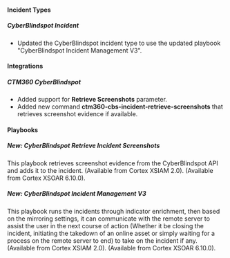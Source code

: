 
#### Incident Types

##### CyberBlindspot Incident

- Updated the CyberBlindspot incident type to use the updated playbook "CyberBlindspot Incident Management V3".

#### Integrations

##### CTM360 CyberBlindspot

- Added support for **Retrieve Screenshots** parameter.
- Added new command **ctm360-cbs-incident-retrieve-screenshots** that retrieves screenshot evidence if available.

#### Playbooks

##### New: CyberBlindspot Retrieve Incident Screenshots

This playbook retrieves screenshot evidence from the CyberBlindspot API and adds it to the incident.
(Available from Cortex XSIAM 2.0).
(Available from Cortex XSOAR 6.10.0).

##### New: CyberBlindspot Incident Management V3


This playbook runs the incidents through indicator enrichment, then based on the mirroring settings, it can communicate with the remote server to assist the user in the next course of action (Whether it be closing the incident, initiating the takedown of an online asset or simply waiting for a process on the remote server to end) to take on the incident if any.
(Available from Cortex XSIAM 2.0).
(Available from Cortex XSOAR 6.10.0).
